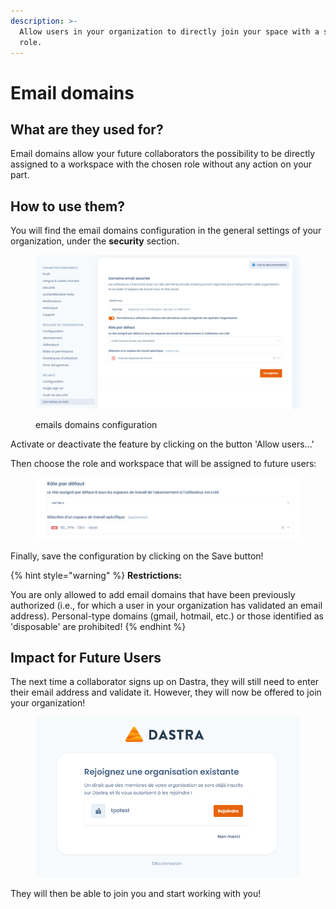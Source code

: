 ```yaml
---
description: >-
  Allow users in your organization to directly join your space with a suitable
  role.
---
```


# Email domains

## What are they used for?

Email domains allow your future collaborators the possibility to be directly assigned to a workspace with the chosen role without any action on your part.

## How to use them?

You will find the email domains configuration in the general settings of your organization, under the **security** section.

<figure><img src="../../.gitbook/assets/emaildomains1.png" alt=""><figcaption><p>emails domains configuration</p></figcaption></figure>

Activate or deactivate the feature by clicking on the button 'Allow users...'

Then choose the role and workspace that will be assigned to future users:



<figure><img src="../../.gitbook/assets/emaildomains2.png" alt=""><figcaption></figcaption></figure>

Finally, save the configuration by clicking on the Save button!



{% hint style="warning" %}
**Restrictions:**

You are only allowed to add email domains that have been previously authorized (i.e., for which a user in your organization has validated an email address). Personal-type domains (gmail, hotmail, etc.) or those identified as 'disposable' are prohibited!&#x20;
{% endhint %}

## Impact for Future Users

The next time a collaborator signs up on Dastra, they will still need to enter their email address and validate it. However, they will now be offered to join your organization!

<figure><img src="../../.gitbook/assets/emaildomains3.png" alt=""><figcaption></figcaption></figure>

They will then be able to join you and start working with you!
